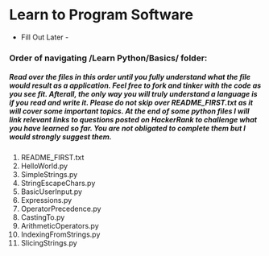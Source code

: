 # Learn to Program Software
 - Fill Out Later -

### Order of navigating /Learn Python/Basics/ folder:
##### Read over the files in this order until you fully understand what the file would result as a application. Feel free to fork and tinker with the code as you see fit. Afterall, the only way you will truly understand a language is if you read and write it. Please do not skip over README_FIRST.txt as it will cover some important topics. At the end of some python files I will link relevant links to questions posted on HackerRank to challenge what you have learned so far. You are not obligated to complete them but I would strongly suggest them.
1. README_FIRST.txt
2. HelloWorld.py
3. SimpleStrings.py
4. StringEscapeChars.py
5. BasicUserInput.py
6. Expressions.py
7. OperatorPrecedence.py
8. CastingTo.py
9. ArithmeticOperators.py
10. IndexingFromStrings.py
11. SlicingStrings.py
